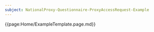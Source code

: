 ```yaml
---
subject: NationalProxy-Questionnaire-ProxyAccessRequest-Example
---
```


{{page:Home/ExampleTemplate.page.md}}